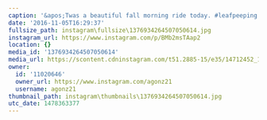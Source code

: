 ```yaml
---
caption: '&apos;Twas a beautiful fall morning ride today. #leafpeeping #lovestarraceclub'
date: '2016-11-05T16:29:37'
fullsize_path: instagram\fullsize\1376934264507050614.jpg
instagram_url: https://www.instagram.com/p/BMb2msTAap2
location: {}
media_id: '1376934264507050614'
media_url: https://scontent.cdninstagram.com/t51.2885-15/e35/14712452_190136084725770_8782632208155279360_n.jpg?ig_cache_key=MTM3NjkzNDI2NDUwNzA1MDYxNA%3D%3D.2
owner:
  id: '11020646'
  owner_url: https://www.instagram.com/agonz21
  username: agonz21
thumbnail_path: instagram\thumbnails\1376934264507050614.jpg
utc_date: 1478363377
---
```

